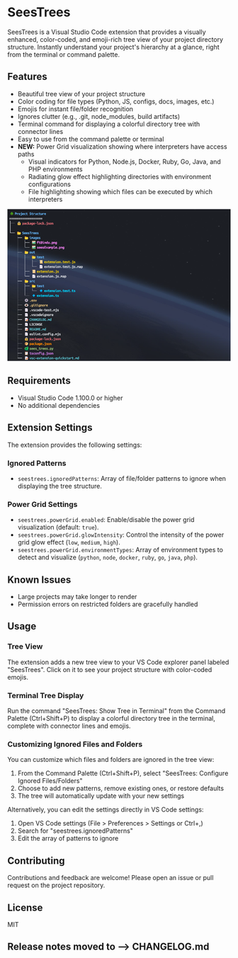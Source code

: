 # SeesTrees

SeesTrees is a Visual Studio Code extension that provides a visually enhanced, color-coded, and emoji-rich tree view of your project directory structure. Instantly understand your project's hierarchy at a glance, right from the terminal or command palette.

## Features
- Beautiful tree view of your project structure
- Color coding for file types (Python, JS, configs, docs, images, etc.)
- Emojis for instant file/folder recognition
- Ignores clutter (e.g., .git, node_modules, build artifacts)
- Terminal command for displaying a colorful directory tree with connector lines
- Easy to use from the command palette or terminal
- **NEW:** Power Grid visualization showing where interpreters have access paths
  - Visual indicators for Python, Node.js, Docker, Ruby, Go, Java, and PHP environments
  - Radiating glow effect highlighting directories with environment configurations
  - File highlighting showing which files can be executed by which interpreters

![SeesTrees Example](./images/seesTreesExample.png)

## Requirements
- Visual Studio Code 1.100.0 or higher
- No additional dependencies

## Extension Settings
The extension provides the following settings:

### Ignored Patterns
- `seestrees.ignoredPatterns`: Array of file/folder patterns to ignore when displaying the tree structure.

### Power Grid Settings
- `seestrees.powerGrid.enabled`: Enable/disable the power grid visualization (default: `true`).
- `seestrees.powerGrid.glowIntensity`: Control the intensity of the power grid glow effect (`low`, `medium`, `high`).
- `seestrees.powerGrid.environmentTypes`: Array of environment types to detect and visualize (`python`, `node`, `docker`, `ruby`, `go`, `java`, `php`).

## Known Issues
- Large projects may take longer to render
- Permission errors on restricted folders are gracefully handled

## Usage

### Tree View
The extension adds a new tree view to your VS Code explorer panel labeled "SeesTrees". Click on it to see your project structure with color-coded emojis.

### Terminal Tree Display
Run the command "SeesTrees: Show Tree in Terminal" from the Command Palette (Ctrl+Shift+P) to display a colorful directory tree in the terminal, complete with connector lines and emojis.

### Customizing Ignored Files and Folders
You can customize which files and folders are ignored in the tree view:

1. From the Command Palette (Ctrl+Shift+P), select "SeesTrees: Configure Ignored Files/Folders"
2. Choose to add new patterns, remove existing ones, or restore defaults
3. The tree will automatically update with your new settings

Alternatively, you can edit the settings directly in VS Code settings:
1. Open VS Code settings (File > Preferences > Settings or Ctrl+,)
2. Search for "seestrees.ignoredPatterns"
3. Edit the array of patterns to ignore

## Contributing
Contributions and feedback are welcome! Please open an issue or pull request on the project repository.

## License
MIT


## Release notes moved to --> CHANGELOG.md